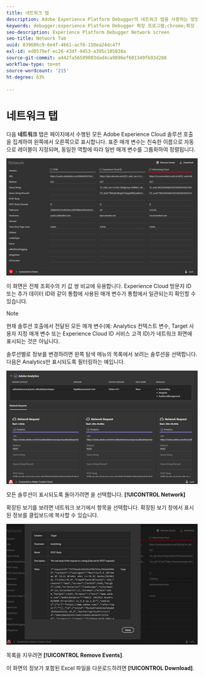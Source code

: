 ```yaml
---
title: 네트워크 탭
description: Adobe Experience Platform Debugger의 네트워크 탭을 사용하는 방법에 대해 알아봅니다.
keywords: debugger;experience Platform Debugger 확장 프로그램;chrome;확장 프로그램;네트워크;정보
seo-description: Experience Platform Debugger Network screen
seo-title: Network Tab
uuid: 839686c9-6e4f-4661-acf6-150ea24dc47f
exl-id: ed0579ef-ec26-43df-9453-a395c105038a
source-git-commit: a442fa56589003dad4ca9896ef601349fb93d280
workflow-type: tm+mt
source-wordcount: '215'
ht-degree: 63%

---
```


# 네트워크 탭

다음 **네트워크** 탭은 페이지에서 수행된 모든 Adobe Experience Cloud 솔루션 호출을 집계하여 왼쪽에서 오른쪽으로 표시합니다. 표준 매개 변수는 친숙한 이름으로 자동으로 레이블이 지정되며, 동일한 역할에 따라 일반 매개 변수를 그룹화하여 정렬됩니다.

![](assets/network.jpg)

이 화면은 전체 조회수의 키 값 쌍 비교에 유용합니다. Experience Cloud 방문자 ID 또는 추가 데이터 ID와 같이 통합에 사용된 매개 변수가 통합에서 일관되는지 확인할 수 있습니다.

>[!NOTE]
>
>현재 솔루션 호출에서 전달된 모든 매개 변수(예: Analytics 컨텍스트 변수, Target 사용자 지정 매개 변수 또는 Experience Cloud ID 서비스 고객 ID)가 네트워크 화면에 표시되는 것은 아닙니다.

솔루션별로 정보를 변경하려면 왼쪽 탐색 메뉴의 목록에서 보려는 솔루션을 선택합니다. 다음은 Analytics만 표시되도록 필터링하는 예입니다.

![](assets/network-analytics.jpg)

모든 솔루션이 표시되도록 돌아가려면 을 선택합니다. **[!UICONTROL Network]**

확장된 보기를 보려면 네트워크 보기에서 항목을 선택합니다. 확장된 보기 창에서 표시된 정보를 클립보드에 복사할 수 있습니다.

![](assets/network-expand.jpg)

<!--Use the icon at the top of each column to copy the server call URL to your clipboard, where you can paste it into another document for reference or debugging purposes.

![](assets/copy.jpg)-->

목록을 지우려면 **[!UICONTROL Remove Events]**.

이 화면의 정보가 포함된 Excel 파일을 다운로드하려면 **[!UICONTROL Download]**.
